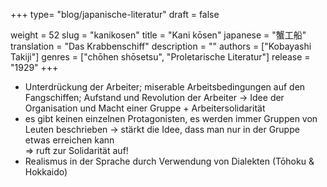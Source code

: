 +++
type= "blog/japanische-literatur"
draft = false

weight = 52
slug = "kanikosen"
title = "Kani kōsen"
japanese = "蟹工船"
translation = "Das Krabbenschiff"
description = ""
authors = ["Kobayashi Takiji"]
genres = ["chōhen shōsetsu", "Proletarische Literatur"]
release = "1929"
+++

- Unterdrückung der Arbeiter; miserable Arbeitsbedingungen auf den Fangschiffen; Aufstand und Revolution der Arbeiter -> Idee der Organisation und Macht einer Gruppe + Arbeitersolidarität
- es gibt keinen einzelnen Protagonisten, es werden immer Gruppen von Leuten beschrieben -> stärkt die Idee, dass man nur in der Gruppe etwas erreichen kann  
=> ruft zur Solidarität auf!
- Realismus in der Sprache durch Verwendung von Dialekten (Tōhoku & Hokkaido)
